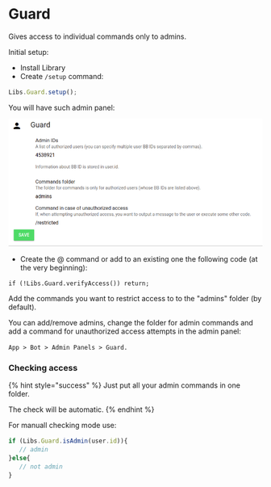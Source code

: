 # Guard

Gives access to individual commands only to admins.

Initial setup:

* Install Library
* Сreate `/setup` command:

```javascript
Libs.Guard.setup();
```

You will have such admin panel:

![](<../.gitbook/assets/image (111).png>)

* Create the @ command or add to an existing one the following code (at the very beginning):

```
if (!Libs.Guard.verifyAccess()) return;
```

Add the commands you want to restrict access to to the "admins" folder (by default).

You can add/remove admins, change the folder for admin commands and add a command for unauthorized access attempts in the admin panel:&#x20;

`App > Bot > Admin Panels > Guard.`

### Checking access

{% hint style="success" %}
Just put all your admin commands in one folder.

The check will be automatic.
{% endhint %}

For manuall checking mode use:

```javascript
if (Libs.Guard.isAdmin(user.id)){
   // admin
}else{
   // not admin
}
```
